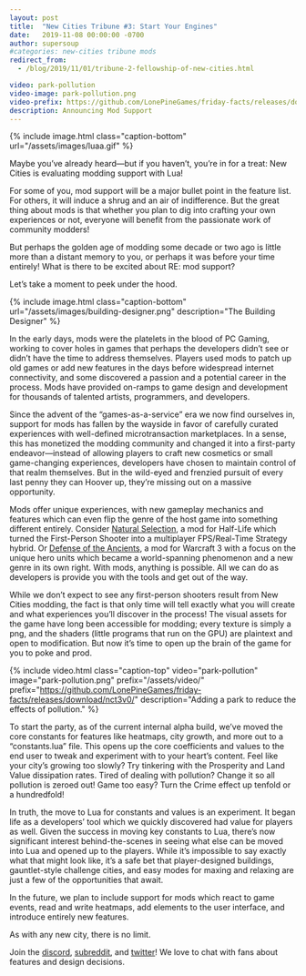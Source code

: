 ```yaml
---
layout: post
title:  "New Cities Tribune #3: Start Your Engines"
date:   2019-11-08 00:00:00 -0700
author: supersoup
#categories: new-cities tribune mods
redirect_from:
  - /blog/2019/11/01/tribune-2-fellowship-of-new-cities.html

video: park-pollution
video-image: park-pollution.png
video-prefix: https://github.com/LonePineGames/friday-facts/releases/download/nct3v0/
description: Announcing Mod Support
---
```


{% include image.html class="caption-bottom"
  url="/assets/images/luaa.gif" %}

Maybe you’ve already heard—but if you haven’t, you’re in for a treat: New Cities is evaluating modding support with Lua!

<!--more-->

For some of you, mod support will be a major bullet point in the feature list. For others, it will induce a shrug and an air of indifference. But the great thing about mods is that whether you plan to dig into crafting your own experiences or not, everyone will benefit from the passionate work of community modders!

But perhaps the golden age of modding some decade or two ago is little more than a distant memory to you, or perhaps it was before your time entirely! What is there to be excited about RE: mod support?

Let’s take a moment to peek under the hood.

{% include image.html class="caption-bottom"
  url="/assets/images/building-designer.png"
  description="The Building Designer" %}

In the early days, mods were the platelets in the blood of PC Gaming, working to cover holes in games that perhaps the developers didn’t see or didn’t have the time to address themselves. Players used mods to patch up old games or add new features in the days before widespread internet connectivity, and some discovered a passion and a potential career in the process. Mods have provided on-ramps to game design and development for thousands of talented artists, programmers, and developers.

Since the advent of the “games-as-a-service” era we now find ourselves in, support for mods has fallen by the wayside in favor of carefully curated experiences with well-defined microtransaction marketplaces. In a sense, this has monetized the modding community and changed it into a first-party endeavor—instead of allowing players to craft new cosmetics or small game-changing experiences, developers have chosen to maintain control of that realm themselves. But in the wild-eyed and frenzied pursuit of every last penny they can Hoover up, they’re missing out on a massive opportunity.

Mods offer unique experiences, with new gameplay mechanics and features which can even flip the genre of the host game into something different entirely. Consider [Natural Selection]( https://www.moddb.com/mods/natural-selection), a mod for Half-Life which turned the First-Person Shooter into a multiplayer FPS/Real-Time Strategy hybrid. Or [Defense of the Ancients]( https://www.moddb.com/mods/dota-allstars), a mod for Warcraft 3 with a focus on the unique hero units which became a world-spanning phenomenon and a new genre in its own right. With mods, anything is possible. All we can do as developers is provide you with the tools and get out of the way.

While we don’t expect to see any first-person shooters result from New Cities modding, the fact is that only time will tell exactly what you will create and what experiences you’ll discover in the process! The visual assets for the game have long been accessible for modding; every texture is simply a png, and the shaders (little programs that run on the GPU) are plaintext and open to modification. But now it’s time to open up the brain of the game for you to poke and prod.

{% include video.html class="caption-top"
  video="park-pollution" image="park-pollution.png"
  prefix="/assets/video/"
  prefix="https://github.com/LonePineGames/friday-facts/releases/download/nct3v0/"
  description="Adding a park to reduce the effects of pollution." %}

To start the party, as of the current internal alpha build, we’ve moved the core constants for features like heatmaps, city growth, and more out to a “constants.lua” file. This opens up the core coefficients and values to the end user to tweak and experiment with to your heart’s content. Feel like your city’s growing too slowly? Try tinkering with the Prosperity and Land Value dissipation rates. Tired of dealing with pollution? Change it so all pollution is zeroed out! Game too easy? Turn the Crime effect up tenfold or a hundredfold!

In truth, the move to Lua for constants and values is an experiment. It began life as a developers’ tool which we quickly discovered had value for players as well. Given the success in moving key constants to Lua, there’s now significant interest behind-the-scenes in seeing what else can be moved into Lua and opened up to the players. While it’s impossible to say exactly what that might look like, it’s a safe bet that player-designed buildings, gauntlet-style challenge cities, and easy modes for maxing and relaxing are just a few of the opportunities that await.

In the future, we plan to include support for mods which react to game events, read and write heatmaps, add elements to the user interface, and introduce entirely new features.

As with any new city, there is no limit.

Join the [discord], [subreddit], and [twitter]! We love to chat with fans about features and design decisions.

[subreddit]: https://www.reddit.com/r/New_Cities
[discord]: https://discord.gg/udgeB2E
[twitter]: https://twitter.com/lone_pine_games


